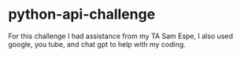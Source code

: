 # python-api-challenge
For this challenge I had assistance from my TA Sam Espe, I also used google, you tube, and chat gpt to help with my coding.